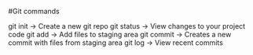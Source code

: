 #Git commands

git init -> Create a new git repo
git status -> View changes to your project code
git add -> Add files to staging area
git commit -> Creates a new commit with files from staging area
git log -> View recent commits
